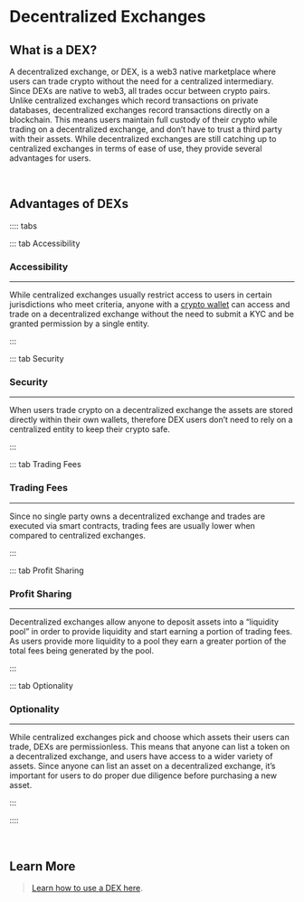 # Decentralized Exchanges

## What is a DEX?

A decentralized exchange, or DEX, is a web3 native marketplace where users can trade crypto without the need for a centralized intermediary. Since DEXs are native to web3, all trades occur between crypto pairs. Unlike centralized exchanges which record transactions on private databases, decentralized exchanges record transactions directly on a blockchain. This means users maintain full custody of their crypto while trading on a decentralized exchange, and don’t have to trust a third party with their assets. While decentralized exchanges are still catching up to centralized exchanges in terms of ease of use, they provide several advantages for users.

<br>

## Advantages of DEXs

:::: tabs

::: tab Accessibility

### Accessibility

****

While centralized exchanges usually restrict access to users in certain jurisdictions who meet criteria, anyone with a [crypto wallet](/users/getting-started/creating-wallet) can access and trade on a decentralized exchange without the need to submit a KYC and be granted permission by a single entity.

:::

::: tab Security

### Security

****

When users trade crypto on a decentralized exchange the assets are stored directly within their own wallets, therefore DEX users don’t need to rely on a centralized entity to keep their crypto safe.

:::

::: tab Trading Fees

### Trading Fees

****

Since no single party owns a decentralized exchange and trades are executed via smart contracts, trading fees are usually lower when compared to centralized exchanges.

:::

::: tab Profit Sharing

### Profit Sharing

****

Decentralized exchanges allow anyone to deposit assets into a “liquidity pool” in order to provide liquidity and start earning a portion of trading fees. As users provide more liquidity to a pool they earn a greater portion of the total fees being generated by the pool.

:::

::: tab Optionality

### Optionality

****

While centralized exchanges pick and choose which assets their users can trade, DEXs are permissionless. This means that anyone can list a token on a decentralized exchange, and users have access to a wider variety of assets. Since anyone can list an asset on a decentralized exchange, it’s important for users to do proper due diligence before purchasing a new asset.

:::

::::

<br>

## Learn More

> [Learn how to use a DEX here](/users/getting-started/funding-wallet.html#trading-cosmos-assets-on-a-decentralized-exchange).